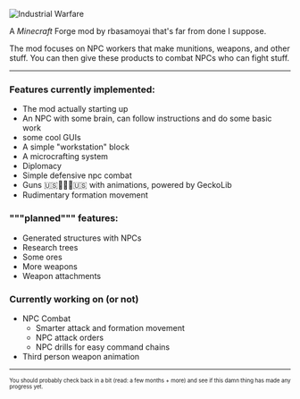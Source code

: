 ![Industrial Warfare](https://media.discordapp.net/attachments/782230627843833899/892236145763684382/image0.png "Logo, not the best ok?")
<!---
hey, if you notice that I used discord's image hosting for this, zip it, as I can't be bothered to put this somewhere else, mmkay?
will probably put it on somewhere like imgur later on but for now deal with it :trol:
--->

A *Minecraft* Forge mod by rbasamoyai that's far from done I suppose.

The mod focuses on NPC workers that make munitions, weapons, and
other stuff. You can then give these products to combat NPCs who
can fight stuff.

---

### Features currently implemented:
* The mod actually starting up
* An NPC with some brain, can follow instructions and do some basic work
* some cool GUIs
* A simple "workstation" block
* A microcrafting system
* Diplomacy
* Simple defensive npc combat
* Guns 🇺🇸🦅🦅🦅🇺🇸 with animations, powered by GeckoLib
* Rudimentary formation movement

### """planned""" features:
* Generated structures with NPCs
* Research trees
* Some ores
* More weapons
* Weapon attachments

### Currently working on (or not)
* NPC Combat
   * Smarter attack and formation movement
   * NPC attack orders
   * NPC drills for easy command chains
* Third person weapon animation

---

<sub><sup>You should probably check back in a bit (read: a few months + more) and see if this damn thing has made any progress yet.</sup></sub>
